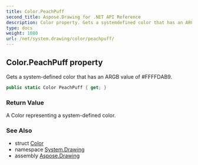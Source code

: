 ```yaml
---
title: Color.PeachPuff
second_title: Aspose.Drawing for .NET API Reference
description: Color property. Gets a systemdefined color that has an ARGB value of FFFFDAB9
type: docs
weight: 1080
url: /net/system.drawing/color/peachpuff/
---
```

## Color.PeachPuff property

Gets a system-defined color that has an ARGB value of #FFFFDAB9.

```csharp
public static Color PeachPuff { get; }
```

### Return Value

A Color representing a system-defined color.

### See Also

* struct [Color](../)
* namespace [System.Drawing](../../color/)
* assembly [Aspose.Drawing](../../../)


